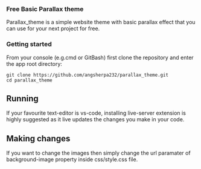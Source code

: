 ### Free Basic Parallax theme

Parallax_theme is a simple website theme with basic parallax effect that you can use for your next project for free.

### Getting started

From your console (e.g.cmd or GitBash) first clone the repository and enter the app root directory:

``` 
git clone https://github.com/angsherpa232/parallax_theme.git
cd parallax_theme
```

## Running

If your favourite text-editor is vs-code, installing live-server extension is highly suggested as it live updates the changes you make in your code.

## Making changes

If you want to change the images then simply change the url paramater of background-image property inside css/style.css file.

